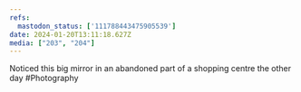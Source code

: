 ```yaml
---
refs:
  mastodon_status: ['111788443475905539']
date: 2024-01-20T13:11:18.627Z
media: ["203", "204"]
---
```


Noticed this big mirror in an abandoned part of a shopping centre the other day #Photography
